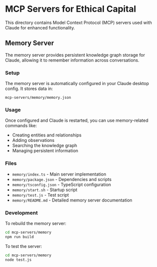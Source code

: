 # MCP Servers for Ethical Capital

This directory contains Model Context Protocol (MCP) servers used with Claude for enhanced functionality.

## Memory Server

The memory server provides persistent knowledge graph storage for Claude, allowing it to remember information across conversations.

### Setup

The memory server is automatically configured in your Claude desktop config. It stores data in:
```
mcp-servers/memory/memory.json
```

### Usage

Once configured and Claude is restarted, you can use memory-related commands like:
- Creating entities and relationships
- Adding observations
- Searching the knowledge graph
- Managing persistent information

### Files

- `memory/index.ts` - Main server implementation
- `memory/package.json` - Dependencies and scripts
- `memory/tsconfig.json` - TypeScript configuration
- `memory/start.sh` - Startup script
- `memory/test.js` - Test script
- `memory/README.md` - Detailed memory server documentation

### Development

To rebuild the memory server:
```bash
cd mcp-servers/memory
npm run build
```

To test the server:
```bash
cd mcp-servers/memory
node test.js
```